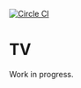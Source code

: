 [![Circle CI](https://circleci.com/gh/tommykw/TV.svg?style=shield)](https://circleci.com/gh/tommykw/TV)

# TV 
Work in progress. 

